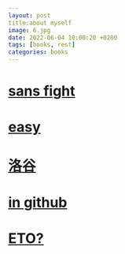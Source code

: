 ```yaml
---
layout: post
title:about myself
image: 6.jpg
date: 2022-06-04 10:00:20 +0200
tags: [books, rest]
categories: books
---
```

# [sans fight](https://www.luogu.com.cn/paste)
# [easy](https://ak-ioi.com/apps/oi-2048/)
# [洛谷](https://www.luogu.com.cn/)
# [in github](https://github.com/zsy816xdsj)
# [ETO?](http://www.threebody.com.cn/)

